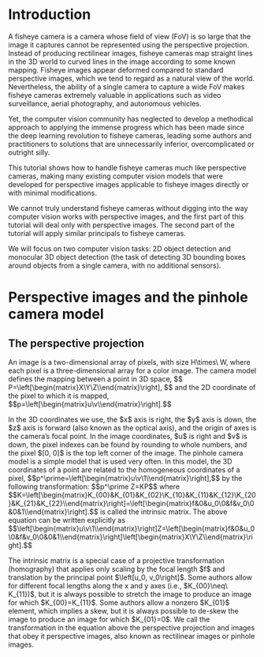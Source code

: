 # Introduction
A fisheye camera is a camera whose field of view (FoV) is so large that the image it captures cannot be represented using the perspective projection. Instead of producing rectilinear images, fisheye cameras map straight lines in the 3D world to curved lines in the image according to some known mapping. Fisheye images appear deformed compared to standard perspective images, which we tend to regard as a natural view of the world. Nevertheless, the ability of a single camera to capture a wide FoV makes fisheye cameras extremely valuable in applications such as video surveillance, aerial photography, and autonomous vehicles.

Yet, the computer vision community has neglected to develop a methodical approach to applying the immense progress which has been made since the deep learning revolution to fisheye cameras, leading some authors and practitioners to solutions that are unnecessarily inferior, overcomplicated or outright silly.

This tutorial shows how to handle fisheye cameras much like perspective cameras, making many existing computer vision models that were developed for perspective images applicable to fisheye images directly or with minimal modifications.

We cannot truly understand fisheye cameras without digging into the way computer vision works with perspective images, and the first part of this tutorial will deal only with perspective images. The second part of the tutorial will apply similar principals to fisheye cameras.

We will focus on two computer vision tasks: 2D object detection and monocular 3D object detection (the task of detecting 3D bounding boxes around objects from a single camera, with no additional sensors).

# Perspective images and the pinhole camera model
## The perspective projection
An image is a two-dimensional array of pixels, with size H\times\ W, where each pixel is a three-dimensional array for a color image. The camera model defines the mapping between a point in 3D space,
\$\$ P=\left[\begin{matrix}X\\Y\\Z\\\end{matrix}\right], \$\$
and the 2D coordinate of the pixel to which it is mapped,
\$\$p=\left[\begin{matrix}u\\v\\\end{matrix}\right].\$\$

In the 3D coordinates we use, the \$x\$ axis is right, the \$y\$ axis is down, the \$z\$ axis is forward (also known as the optical axis), and the origin of axes is the camera’s focal point. In the image coordinates, \$u\$ is right and \$v\$ is down, the pixel indexes can be found by rounding to whole numbers, and the pixel \$\[0, 0\]\$ is the top left corner of the image.
The pinhole camera model is a simple model that is used very often. In this model, the 3D coordinates of a point are related to the homogeneous coordinates of a pixel,
\$\$p^\prime=\left[\begin{matrix}u\\v\\1\\\end{matrix}\right],\$\$
by the following transformation:
\$\$p^\prime Z=KP\$\$
where
\$\$K=\left[\begin{matrix}K_{00}&K_{01}&K_{02}\\K_{10}&K_{11}&K_{12}\\K_{20}&K_{21}&K_{22}\\\end{matrix}\right]=\left[\begin{matrix}f&0&u_0\\0&f&v_0\\0&0&1\\\end{matrix}\right].\$\$
is called the intrinsic matrix. The above equation can be written explicitly as
\$\$\left[\begin{matrix}u\\v\\1\\\end{matrix}\right]Z=\left[\begin{matrix}f&0&u_0\\0&f&v_0\\0&0&1\\\end{matrix}\right]\left[\begin{matrix}X\\Y\\Z\\\end{matrix}\right].\$\$

The intrinsic matrix is a special case of a projective transformation (homography) that applies only scaling by the focal length \$f\$ and translation by the principal point \$\left[u_0, v_0\right]\$. Some authors allow for different focal lengths along the x and y axes (i.e., \$K_{00}\neq\ K_{11})\$, but it is always possible to stretch the image to produce an image for which \$K_{00}=K_{11}\$. Some authors allow a nonzero \$K_{01}\$ element, which implies a skew, but it is always possible to de-skew the image to produce an image for which \$K_{01}=0\$. We call the transformation in the equation above the perspective projection and images that obey it perspective images, also known as rectilinear images or pinhole images.

